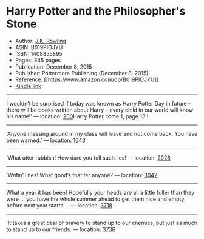 # Harry Potter and the Philosopher's Stone

* Author: [J.K. Rowling](https://www.amazon.com/J-K-Rowling/e/B000AP9A6K/ref=dp_byline_cont_ebooks_1)
* ASIN: B019PIOJYU
* ISBN: 1408855895
* Pages: 345 pages
* Publication: December 8, 2015
* Publisher: Pottermore Publishing (December 8, 2015)
* Reference: [[https://www.amazon.com/dp/B019PIOJYU]]
* [Kindle link](kindle://book?action=open&asin=B019PIOJYU)


---
I wouldn’t be surprised if today was known as Harry Potter Day in future – there will be books written about Harry – every child in our world will know his name!’ — location: [200](kindle://book?action=open&asin=B019PIOJYU&location=200)Harry Potter, tome 1, page 13 !

---
‘Anyone messing around in my class will leave and not come back. You have been warned.’ — location: [1643](kindle://book?action=open&asin=B019PIOJYU&location=1643)

---
‘What utter rubbish! How dare you tell such lies! — location: [2928](kindle://book?action=open&asin=B019PIOJYU&location=2928)

---
‘Writin’ lines! What good’s that ter anyone? — location: [3042](kindle://book?action=open&asin=B019PIOJYU&location=3042)

---
What a year it has been! Hopefully your heads are all a little fuller than they were … you have the whole summer ahead to get them nice and empty before next year starts … — location: [3718](kindle://book?action=open&asin=B019PIOJYU&location=3718)

---
‘It takes a great deal of bravery to stand up to our enemies, but just as much to stand up to our friends. — location: [3736](kindle://book?action=open&asin=B019PIOJYU&location=3736)

